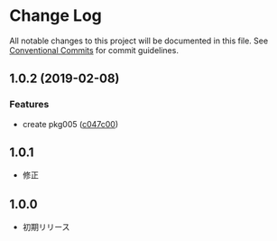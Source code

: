 # Change Log

All notable changes to this project will be documented in this file.
See [Conventional Commits](https://conventionalcommits.org) for commit guidelines.

## 1.0.2 (2019-02-08)


### Features

* create pkg005 ([c047c00](https://github.com/dera-/lerna_test/commit/c047c00))





## 1.0.1
* 修正

## 1.0.0
* 初期リリース
